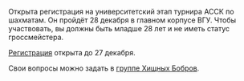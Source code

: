 Открыта регистрация на университетский этап турнира АССК по шахматам. Он пройдёт 28 декабря в главном корпусе ВГУ. Чтобы участвовать, вы должны быть младше 28 лет и не иметь статус гроссмейстера.

[Регистрация](https://goo.gl/HywYSF) открыта до 27 декабря.

Свои вопросы можно задать в [группе Хищных Бобров](vk.me/bobry_vsu).